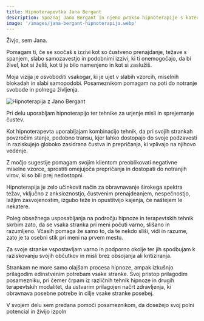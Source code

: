 ```yaml
---
title: Hipnoterapevtka Jana Bergant
description: Spoznaj Jano Bergant in njeno prakso hipnoterapije s katero pomaga posameznikom, ki se soočajo s čustvenim prenajedanjem, pomanjkanjem spanja, slabo samozavestjo ter ostalimi tegobami, ki slabšajo kvaliteto življenja. Prepričaj se o njenem znanju in preberi njeno vizijo hipnoterapije.
image: '/images/jana-bergant-hipnoterapija.webp'
---
```


Živjo, sem Jana. 

Pomagam ti, če se soočaš s izzivi kot so čustveno prenajdanje, težave s spanjem, slabo samozavestjo in podobnimi izzivi, ki ti onemogočajo, da bi živel, kot si želiš, kot ti je bilo namenjeno in kot si zaslužiš.


Moja vizija je osvoboditi vsakogar, ki je ujet v slabih vzorcih, miselnih blokadah in slabi samopodobi. Posameznikom pomagam na poti do notranje svobode in polnega življenja.

![Hipnoterapija z Jano Bergant](/images/jana-bergant.webp)


Pri delu uporabljam hipnoterapijo ter tehnike za urjenje misli in sprejemanje čustev.

Kot hipnoterapevta uporabljajam kombinacijo tehnik, da pri svojih strankah povzročim stanje, podobno transu, kjer lahko dostopajo do svoje podzavesti in raziskujejo globoko zasidrana čustva in prepričanja, ki vplivajo na njihovo vedenje.


Z močjo sugestije pomagam svojim klientom preoblikovati negativne miselne vzorce, sprostiti omejujoča prepričanja in dostopati do notranjih virov, ki so bili prej nedostopni. 

Hipnoterapija je zelo učinkovit način za obravnavanje širokega spektra težav, vključno z anksioznostjo, čustvenim prenajdeanjem, nespečnostjo, lažjim zasvojenostim, izgubo teže in opustitvijo kajenja, če naštejem le nekatere.

Poleg obsežnega usposabljanja na področju hipnoze in terapevtskih tehnik skrbim zato, da se vsaka stranka pri meni počuti varno, slišano in razumljeno. Včasih pomaga že samo to, da te nekdo sliši, vidi in razume, zato je ta osebni stik pri meni na prvem mestu.

Za svoje stranke vspostavljam varno in podporno okolje ter jih spodbujam k raziskovanju svojih občutkov in misli brez obsojanja ali kritiziranja.

Strankam ne more samo olajšam procesa hipnoze, ampak izkušnjo prilagodim edinstvenim potrebam vsake stranke. Svoj pristop prilagodim posamezniku, pri čemer črpam iz različnih tehnik hipnoze in drugih terapevtskih modalitet, da ustvarim prilagojen načrt zdravljenja, ki obravnava posebne potrebe in cilje vsake stranke posebej.

V svojem delu sem predana pomoči posameznikom, da dosežejo svoj polni potencial in živijo izpoln
